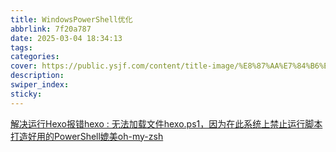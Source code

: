 ```yaml
---
title: WindowsPowerShell优化
abbrlink: 7f20a787
date: 2025-03-04 18:34:13
tags:
categories:
cover: https://public.ysjf.com/content/title-image/%E8%87%AA%E7%84%B6%E9%A3%8E%E6%99%AF-%E5%86%B7%E5%98%8E%E6%8E%AA-05-%E5%85%A8%E6%99%AF.jpg
description:
swiper_index:
sticky:
---
```


[解决运行Hexo报错hexo : 无法加载文件hexo.ps1，因为在此系统上禁止运行脚本](https://blog.csdn.net/qq_42951560/article/details/123678786)
[打造好用的PowerShell媲美oh-my-zsh](https://blog.unclezs.com/pages/9b6e12)
